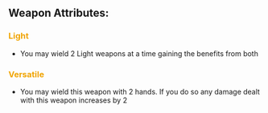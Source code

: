 ## Weapon Attributes:
### <span style="font-weight:bold;color:rgb(240, 164, 0)">Light</span>
- You may wield 2 Light weapons at a time gaining the benefits from both
### <span style="font-weight:bold;color:rgb(240, 164, 0)">Versatile</span>
- You may wield this weapon with 2 hands. If you do so any damage dealt with this weapon increases by 2